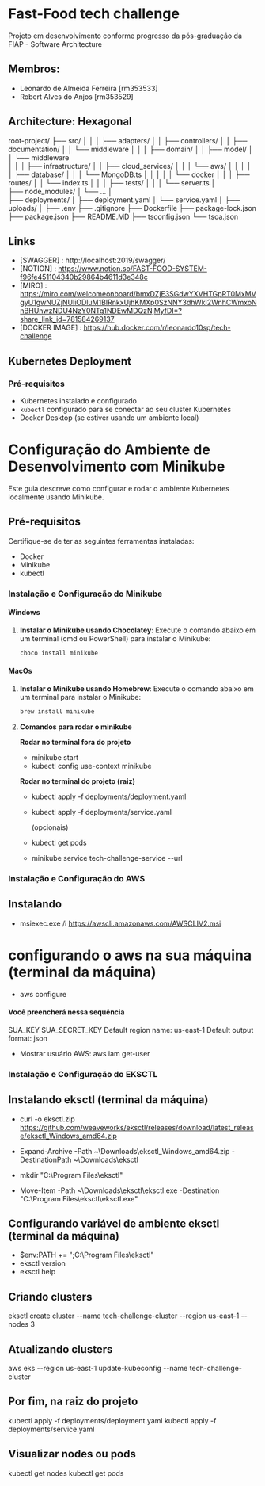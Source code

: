 
# Fast-Food tech challenge

Projeto em desenvolvimento conforme progresso da pós-graduação da FIAP - Software Architecture

## Membros: 
    
- Leonardo de Almeida Ferreira [rm353533]
- Robert Alves do Anjos [rm353529]

## Architecture: Hexagonal

root-project/
├── src/
│   │
│   ├── adapters/
│   │   ├── controllers/
│   │   ├── documentation/
│   │   └── middleware
│   │
│   ├── domain/
│   │   ├── model/
│   │   └── middleware   
│   │
│   ├── infrastructure/
│   │   ├── cloud_services/
│   │   │   └── aws/
│   │   │
│   │   ├── database/
│   │   │   └── MongoDB.ts
│   │   │
│   │   └── docker
│   │
│   ├── routes/
│   │   └── index.ts
│   │
│   ├── tests/
│   │
│   └── server.ts
│   
├── node_modules/
│   └── ...
│   
├── deployments/
│   ├── deployment.yaml
│   └── service.yaml
│
├── uploads/
│
├── .env
├── .gitignore
├── Dockerfile
├── package-lock.json
├── package.json
├── README.MD
├── tsconfig.json
└── tsoa.json

## Links

- [SWAGGER] : http://localhost:2019/swagger/
- [NOTION] : https://www.notion.so/FAST-FOOD-SYSTEM-f96fe451104340b29864b4611d3e348c
- [MIRO] : https://miro.com/welcomeonboard/bmxDZjE3SGdwYXVHTGpRT0MxMVgyU1gwNUZjNUliODluM1BIRnkxUjhKMXp0SzNNY3dhWkI2WnhCWmxoNnBHUnwzNDU4NzY0NTg1NDEwMDQzNjMyfDI=?share_link_id=781584269137
- [DOCKER IMAGE] : https://hub.docker.com/r/leonardo10sp/tech-challenge


## Kubernetes Deployment

### Pré-requisitos

- Kubernetes instalado e configurado
- `kubectl` configurado para se conectar ao seu cluster Kubernetes
- Docker Desktop (se estiver usando um ambiente local)



# Configuração do Ambiente de Desenvolvimento com Minikube

Este guia descreve como configurar e rodar o ambiente Kubernetes localmente usando Minikube.

## Pré-requisitos

Certifique-se de ter as seguintes ferramentas instaladas:
- Docker
- Minikube
- kubectl



### Instalação e Configuração do Minikube

#### Windows

1. **Instalar o Minikube usando Chocolatey**:
   Execute o comando abaixo em um terminal (cmd ou PowerShell) para instalar o Minikube:
   ```bash
   choco install minikube

#### MacOs

1. **Instalar o Minikube usando Homebrew**:
   Execute o comando abaixo em um terminal para instalar o Minikube:
   ```bash
   brew install minikube


2. **Comandos para rodar o minikube**

    **Rodar no terminal fora do projeto**

   - minikube start
   - kubectl config use-context minikube

    **Rodar no terminal do projeto (raiz)**
   - kubectl apply -f deployments/deployment.yaml
   - kubectl apply -f deployments/service.yaml

     (opcionais)
   - kubectl get pods
   - minikube service tech-challenge-service --url


### Instalação e Configuração do AWS


## Instalando
- msiexec.exe /i https://awscli.amazonaws.com/AWSCLIV2.msi

# configurando o aws na sua máquina (terminal da máquina)

- aws configure
#### Você preencherá nessa sequência

SUA_KEY
SUA_SECRET_KEY
Default region name: us-east-1
Default output format: json

- Mostrar usuário AWS: aws iam get-user

### Instalação e Configuração do EKSCTL

## Instalando eksctl (terminal da máquina)
 - curl -o eksctl.zip https://github.com/weaveworks/eksctl/releases/download/latest_release/eksctl_Windows_amd64.zip
 - Expand-Archive -Path ~\Downloads\eksctl_Windows_amd64.zip -DestinationPath ~\Downloads\eksctl  

 - mkdir "C:\Program Files\eksctl"
 - Move-Item -Path ~\Downloads\eksctl\eksctl.exe -Destination "C:\Program Files\eksctl\eksctl.exe"

## Configurando variável de ambiente eksctl (terminal da máquina)

- $env:PATH += ";C:\Program Files\eksctl"
- eksctl version
- eksctl help


## Criando clusters

eksctl create cluster --name tech-challenge-cluster --region us-east-1 --nodes 3

## Atualizando clusters
aws eks --region us-east-1 update-kubeconfig --name tech-challenge-cluster


## Por fim, na raiz do projeto

kubectl apply -f deployments/deployment.yaml
kubectl apply -f deployments/service.yaml

## Visualizar nodes ou pods

kubectl get nodes
kubectl get pods

